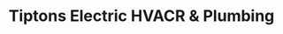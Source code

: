 ---
title: "Tiptons Electric HVACR & Plumbing"
url: /cochranton/tiptons-electric-hvacr-and-plumbing/
shop: shop
---